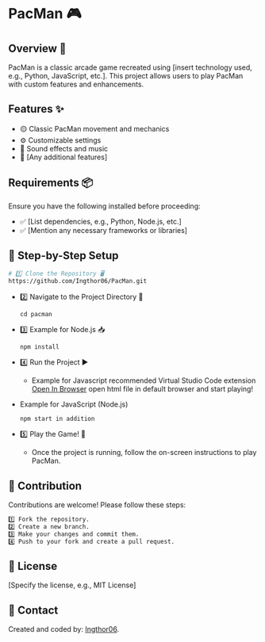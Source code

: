 # PacMan 🎮

## Overview 📝
PacMan is a classic arcade game recreated using [insert technology used, e.g., Python, JavaScript, etc.]. This project allows users to play PacMan with custom features and enhancements.

## Features ✨
- 🟡 Classic PacMan movement and mechanics
- ⚙️ Customizable settings
- 🎵 Sound effects and music
- 👾 [Any additional features]

## Requirements 📦
Ensure you have the following installed before proceeding:
- ✅ [List dependencies, e.g., Python, Node.js, etc.]
- ✅ [Mention any necessary frameworks or libraries]

## 🚀 Step-by-Step Setup

```sh
# 1️⃣ Clone the Repository 🖥️
https://github.com/Ingthor06/PacMan.git
```

+ 2️⃣ Navigate to the Project Directory 📂  
  ```
  cd pacman
  ```
  
+ 3️⃣ Example for Node.js 📥
  ```
  npm install
  ```
  
+ 4️⃣ Run the Project ▶️
  + Example for Javascript
    recommended Virtual Studio Code extension [Open In Browser](https://marketplace.visualstudio.com/items?itemName=techer.open-in-browser)
    open html file in default browser and start playing!

+ Example for JavaScript (Node.js)
  ```
  npm start in addition
  ```

+ 5️⃣ Play the Game! 🎉
  + Once the project is running, follow the on-screen instructions to play PacMan.


## 🤝 Contribution
Contributions are welcome! Please follow these steps:
```sh
1️⃣ Fork the repository.
2️⃣ Create a new branch.
3️⃣ Make your changes and commit them.
4️⃣ Push to your fork and create a pull request.
```

## 📜 License
[Specify the license, e.g., MIT License]

## 📩 Contact
Created and coded by: [Ingthor06](https://github.com/Ingthor06).

